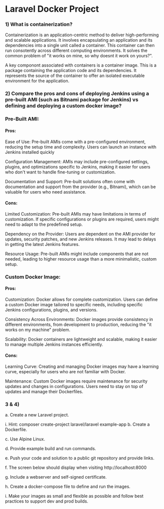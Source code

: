 # Laravel Docker Project

### 1) What is containerization?

Containerization is an application-centric method to deliver high-performing and scalable applications. It involves encapsulating an application and its dependencies into a single unit called a container. This container can then run consotently across different computing environments. It solves the common problem of "it works on mine, so why doesnt it work on yours?".

A key componont associated with containers is a container image. This is a package containing the application code and its dependencies. It represents the source of the container to offer an isolated executable environment for the application.

### 2) Compare the pros and cons of deploying Jenkins using a pre-built AMI (such as Bitnami package for Jenkins) vs defining and deploying a custom docker image?

### Pre-Built AMI:

#### Pros:
Ease of Use: Pre-built AMIs come with a pre-configured environment, reducing the setup time and complexity. Users can launch an instance with Jenkins installed quickly

Configuration Management: AMIs may include pre-configured settings, plugins, and optimizations specific to Jenkins, making it easier for users who don't want to handle fine-tuning or customization.

Documentation and Support: Pre-built solutions often come with documentation and support from the provider (e.g., Bitnami), which can be valuable for users who need assistance.

#### Cons:
Limited Customization: Pre-built AMIs may have limitations in terms of customization. If specific configurations or plugins are required, users might need to adapt to the predefined setup.

Dependency on the Provider: Users are dependent on the AMI provider for updates, security patches, and new Jenkins releases. It may lead to delays in getting the latest Jenkins features.

Resource Usage: Pre-built AMIs might include components that are not needed, leading to higher resource usage than a more minimalistic, custom setup.

### Custom Docker Image:
#### Pros:
Customization: Docker allows for complete customization. Users can define a custom Docker image tailored to specific needs, including specific Jenkins configurations, plugins, and versions.

Consistency Across Environments: Docker images provide consistency in different environments, from development to production, reducing the "it works on my machine" problem.

Scalability: Docker containers are lightweight and scalable, making it easier to manage multiple Jenkins instances efficiently.

#### Cons:
Learning Curve: Creating and managing Docker images may have a learning curve, especially for users who are not familiar with Docker.

Maintenance: Custom Docker images require maintenance for security updates and changes in configurations. Users need to stay on top of updates and manage their Dockerfiles.

### 3 & 4)
a. Create a new Laravel project.

i. Hint: composer create-project laravel/laravel example-app 
b. Create a Dockerfile.

c. Use Alpine Linux.

d. Provide example build and run commands.

e. Push your code and solution to a public git repository and provide links.

f. The screen below should display when visiting http://localhost:8000

g. Include a webserver and self-signed certificate.

h. Create a docker-compose file to define and run the images.

i. Make your images as small and flexible as possible and follow best practices 
to support dev and prod builds.







   
